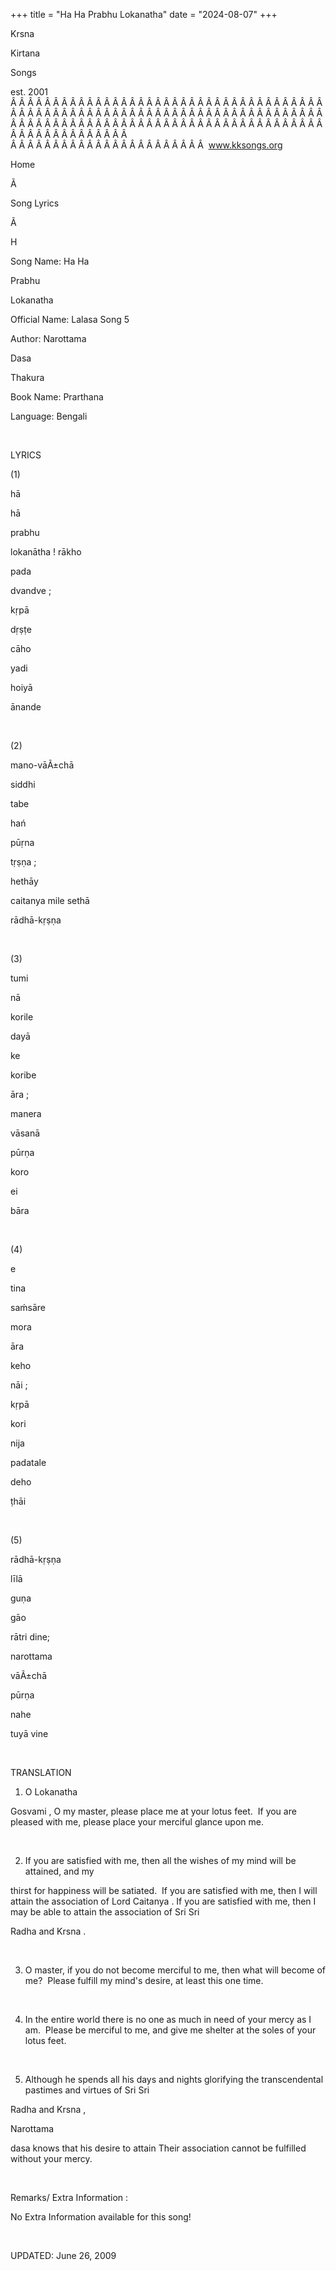+++ 
title = "Ha Ha Prabhu Lokanatha"
date = "2024-08-07"
+++

Krsna
 
Kirtana
 
Songs

est. 2001
Â Â Â Â Â Â Â Â Â Â Â Â Â Â Â Â Â Â Â Â Â Â Â Â Â Â Â Â Â Â Â Â Â Â Â Â Â Â Â Â Â Â Â Â Â Â Â Â Â Â Â Â Â Â Â Â Â Â Â Â Â Â Â Â Â Â Â Â Â Â Â Â Â Â Â Â Â Â Â Â Â Â Â Â Â Â Â Â Â Â Â Â Â Â Â Â Â Â Â Â Â Â Â Â Â Â Â Â Â Â Â Â Â Â Â Â Â Â Â Â Â Â Â Â Â  
Â Â Â Â Â Â Â Â Â Â Â Â Â Â Â Â Â Â Â Â Â Â Â  
www.kksongs.org








Home


Ã 
 
Song Lyrics
 
Ã 
 
H


Song Name: Ha 
Ha
 
Prabhu
 
Lokanatha


Official Name: 
Lalasa
 Song
5


Author: 
Narottama
 
Dasa
 
Thakura


Book Name: 
Prarthana


Language: 
Bengali


 


LYRICS


(1)


hā
 
hā
 
prabhu
 
lokanātha
! 
rākho


pada
 
dvandve
;


kṛpā
 
dṛṣṭe
 
cāho
 
yadi
 
hoiyā
 
ānande


 


(2)


mano-vāÃ±chā
 
siddhi
 
tabe
 
hań
 
pūṛna
 
tṛṣṇa
;


hethāy
 
caitanya
 mile 
sethā
 
rādhā-kṛṣṇa


 


(3)


tumi
 
nā
 
korile
 
dayā
 
ke
 
koribe


āra
;


manera
 
vāsanā
 
pūrṇa


koro
 
ei
 
bāra


 


(4)


e
 
tina
 
saḿsāre


mora
 
āra
 
keho
 
nāi
;


kṛpā
 
kori
 
nija
 
padatale


deho
 
ṭhāi


 


(5)


rādhā-kṛṣṇa
 
līlā
 
guṇa
 
gāo
 
rātri
 dine;


narottama
 
vāÃ±chā
 
pūrṇa


nahe
 
tuyā
 vine


 


TRANSLATION


1) O 
Lokanatha


Gosvami
, O my master, please place me at your lotus
feet.  If you are pleased with me, please place your merciful glance upon
me. 


 


2) If you are satisfied
with me, then all the wishes of my mind will be attained, and my 


thirst
 for happiness will be satiated.  If you are
satisfied with me, then I will attain the association of Lord 
Caitanya
. If you are satisfied with me, then I may be able
to attain the association of Sri 
Sri
 
Radha
 and 
Krsna
. 


 


3) O master, if you do not become
merciful to me, then what will become of me?  Please fulfill my mind's
desire, at least this one time. 


 


4) In the entire world
there is no one as much in need of your mercy as I am.  Please be merciful
to me, and give me shelter at the soles of your lotus feet. 


 


5) Although he spends all
his days and nights glorifying the transcendental pastimes and virtues of Sri 
Sri
 
Radha
 and 
Krsna
,

Narottama
 
dasa
 knows that
his desire to attain 
Their
 association cannot be
fulfilled without your mercy.


 


Remarks/ Extra Information
: 


No
Extra Information available for this song!


 


UPDATED:
 June 26, 2009